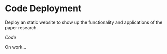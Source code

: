 # __Code Deployment__

Deploy an static website to show up the functionality and applications of the paper research.

_Code_

On work...